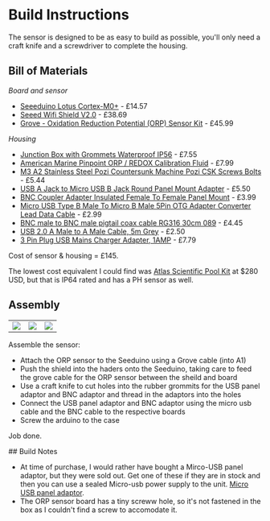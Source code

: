 # Build Instructions

The sensor is designed to be as easy to build as possible, you'll only need a craft knife and a screwdriver to complete the housing.

## Bill of Materials

*Board and sensor*
* <a href="https://www.amazon.co.uk/gp/product/B07Q4QDM11">Seeeduino Lotus Cortex-M0+</a> - £14.57
* <a href="https://cpc.farnell.com/seeed-studio/113030008/wifi-shield-v2-for-arduino/dp/SC14531">Seeed Wifi Shield V2.0</a> - £38.69
* <a href="https://coolcomponents.co.uk/products/grove-oxidation-reduction-potential-orp-sensor-kit-501z">Grove - Oxidation Reduction Potential (ORP) Sensor Kit</a> - £45.99

*Housing*
* <a href="https://www.amazon.co.uk/gp/product/B07NVRDG1V">Junction Box with Grommets Waterproof IP56</a> - £7.55
* <a href="https://www.amazon.co.uk/gp/product/B001EHAZ12">American Marine Pinpoint ORP / REDOX Calibration Fluid</a> - £7.99
* <a href="https://www.amazon.co.uk/gp/product/B08FW5BQT3">M3 A2 Stainless Steel Pozi Countersunk Machine Pozi CSK Screws Bolts</a> - £5.44
* <a href="https://thepihut.com/products/usb-a-jack-to-micro-usb-b-jack-round-panel-mount-adapter">USB A Jack to Micro USB B Jack Round Panel Mount Adapter</a> - £5.50
* <a href="https://www.ebay.co.uk/itm/BNC-Coupler-Adapter-Insulated-Female-To-Female-Panel-Mount/124401372551">BNC Coupler Adapter Insulated Female To Female Panel Mount</a> - £3.99
* <a href="https://www.ebay.co.uk/itm/Micro-USB-Type-B-Male-To-Micro-B-Male-5Pin-OTG-Adapter-Converter-Lead-Data-Cable/133524877040">Micro USB Type B Male To Micro B Male 5Pin OTG Adapter Converter Lead Data Cable</a> - £2.99
* <a href="https://www.ebay.co.uk/itm/BNC-male-to-BNC-male-pigtail-coax-cable-RG316-30cm-089/233586599610">BNC male to BNC male pigtail coax cable RG316 30cm 089</a> - £4.45
* <a href="https://cpc.farnell.com/pro-signal/psg91431/lead-usb2-0-a-male-a-male-grey/dp/CS30626">USB 2.0 A Male to A Male Cable, 5m Grey</a> - £2.50
* <a href="https://www.amazon.co.uk/SLTX-Charger-Adapter-1000mAh-Universal/dp/B07CZGLHZ6">3 Pin Plug USB Mains Charger Adapter, 1AMP</a> - £7.79

Cost of sensor & housing = £145.

The lowest cost equivalent I could find was <a href="https://atlas-scientific.com/kits/wi-fi-pool-kit/">Atlas Scientific Pool Kit</a> at $280 USD, but that is IP64 rated and has a PH sensor as well.

## Assembly

| | | |
| - | - | - |
| <img src="BOARD1.png"> | <img src="BOARD2.png"> | <img src="SENSOR.png"> |

Assemble the sensor:
* Attach the ORP sensor to the Seeduino using a Grove cable (into A1)
* Push the shield into the haders onto the Seeduino, taking care to feed the grove cable for the ORP sensor between the sheild and board
* Use a craft knife to cut holes into the rubber grommits for the USB panel adaptor and BNC adaptor and thread in the adaptors into the holes
* Connect the USB panel adaptor and BNC adaptor using the micro usb cable and the BNC cable to the respective boards
* Screw the arduino to the case

Job done.

## Build Notes

* At time of purchase, I would rather have bought a Mirco-USB panel adaptor, but they were sold out.  Get one of these if they are in stock and then you can use a sealed Micro-usb power supply to the unit.  <a href="https://thepihut.com/products/micro-usb-b-jack-to-usb-a-plug-round-panel-mount-adapter">Micro USB panel adaptor</a>.
* The ORP sensor board has a tiny screww hole, so it's not fastened in the box as I couldn't find a screw to accomodate it.
